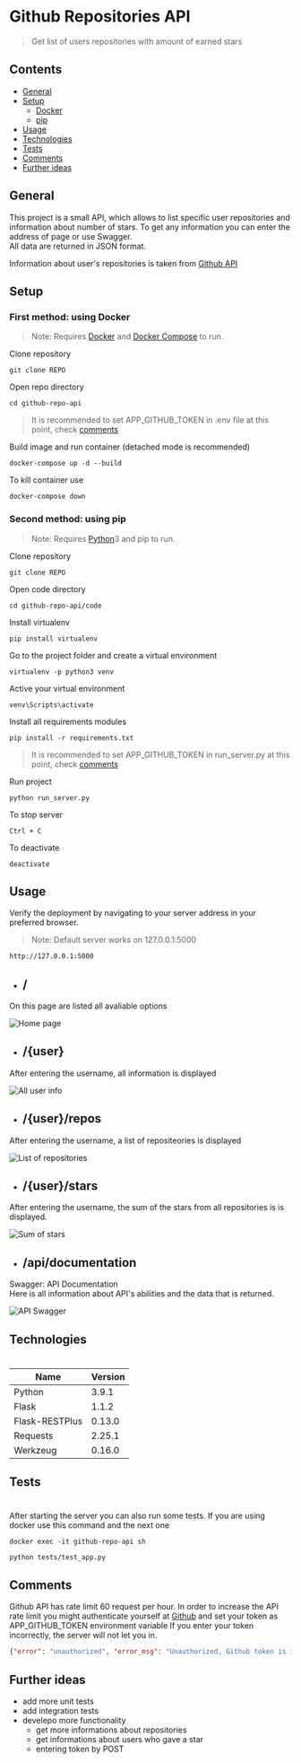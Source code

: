 # Github Repositories API
>Get list of users repositories with amount of earned stars



## Contents

* [General](#general)
* [Setup](#setup)
  * [Docker ](#first-method-using-docker)
  * [pip](#second-method-using-pip)
* [Usage](#usage)
* [Technologies](#technologies)
* [Tests](#tests)
* [Comments](#Comments)
* [Further ideas](#further-ideas)

## General
This project is a small API, which allows to list specific user repositories and information about number of stars. 
To get any information you can enter the address of page or use Swagger.  
All data are returned in JSON format.   

Information about user's repositories is taken from [Github API](https://api.github.com/)
## Setup

### First method: using Docker
> Note: Requires [Docker](https://www.docker.com/get-started) and [Docker Compose](https://docs.docker.com/compose/) to run.

Clone repository
```
git clone REPO
```
Open repo directory
```
cd github-repo-api
```
>It is recommended to set APP_GITHUB_TOKEN in .env file at this point, check [comments](#Comments)  

Build image and run container (detached mode is recommended)
```
docker-compose up -d --build
```
To kill container use
```
docker-compose down
```

### Second method: using pip
> Note: Requires [Python](https://www.python.org/)3 and pip to run.

Clone repository
```
git clone REPO
```
Open code directory
```
cd github-repo-api/code
```
Install virtualenv
```
pip install virtualenv
```
Go to the project folder and create a virtual environment
```
virtualenv -p python3 venv
```
Active your virtual environment
```
venv\Scripts\activate
```
Install all requirements modules
```
pip install -r requirements.txt
```
>It is recommended to set APP_GITHUB_TOKEN in run_server.py at this point, check [comments](#Comments)  

Run project
```
python run_server.py
```
To stop server
```
Ctrl + C
```
To deactivate
```
deactivate
```

## Usage


Verify the deployment by navigating to your server address in
your preferred browser.
>Note: Default server works on 127.0.0.1:5000
```sh
http://127.0.0.1:5000
```
 

* ## /
On this page are listed all avaliable options    

![Home page](./img/home.PNG)

* ## /{user}
After entering the username, all information is displayed   

![All user info](./img/name.PNG)

* ## /{user}/repos
After entering the username, a list of repositeories is displayed   

![List of repositories](./img/repos.PNG)

* ## /{user}/stars
After entering the username, the sum of the stars from all repositories is is displayed.   

![Sum of stars](./img/stars.PNG)

* ## /api/documentation

Swagger: API Documentation   
Here is all information about API's abilities and the data that is returned. 

![API Swagger](./img/swagger.PNG)

## Technologies
#


| Name | Version |
| ------ | ------ |
| Python | 3.9.1 |
| Flask | 1.1.2 |
| Flask-RESTPlus |0.13.0 |
| Requests | 2.25.1 |
| Werkzeug | 0.16.0 |   

## Tests
#

After starting the server you can also run some tests.
If you are using docker use this command and the next one
```
docker exec -it github-repo-api sh
```
```
python tests/test_app.py
```
## Comments
Github API has rate limit 60 request per hour. In order to increase the API rate limit you might authenticate yourself at [Github](https://github.com/settings/tokens) and set your token as APP_GITHUB_TOKEN environment variable 
If you enter your token incorrectly, the server will not let you in.
```json
{"error": "unauthorized", "error_msg": "Unauthorized, Github token is invalid"}
```

## Further ideas
* add more unit tests
* add integration tests
* develepo more functionality
  * get more informations about repositories
  * get informations about users who gave a star
  * entering token by POST  

